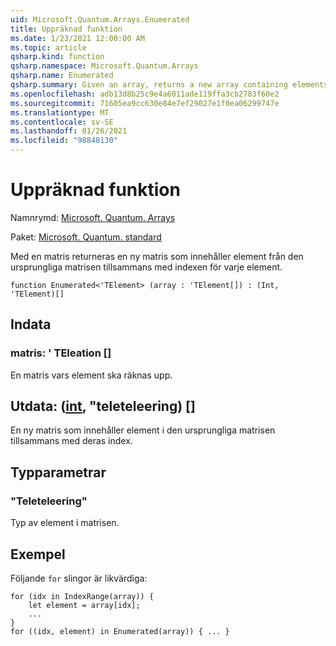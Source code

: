 ```yaml
---
uid: Microsoft.Quantum.Arrays.Enumerated
title: Uppräknad funktion
ms.date: 1/23/2021 12:00:00 AM
ms.topic: article
qsharp.kind: function
qsharp.namespace: Microsoft.Quantum.Arrays
qsharp.name: Enumerated
qsharp.summary: Given an array, returns a new array containing elements of the original array along with the indices of each element.
ms.openlocfilehash: adb13d8b25c9e4a6011ade119ffa3cb2783f60e2
ms.sourcegitcommit: 71605ea9cc630e84e7ef29027e1f0ea06299747e
ms.translationtype: MT
ms.contentlocale: sv-SE
ms.lasthandoff: 01/26/2021
ms.locfileid: "98848130"
---
```

# <a name="enumerated-function"></a>Uppräknad funktion

Namnrymd: [Microsoft. Quantum. Arrays](xref:Microsoft.Quantum.Arrays)

Paket: [Microsoft. Quantum. standard](https://nuget.org/packages/Microsoft.Quantum.Standard)


Med en matris returneras en ny matris som innehåller element från den ursprungliga matrisen tillsammans med indexen för varje element.

```qsharp
function Enumerated<'TElement> (array : 'TElement[]) : (Int, 'TElement)[]
```


## <a name="input"></a>Indata

### <a name="array--telement"></a>matris: ' TEleation []

En matris vars element ska räknas upp.



## <a name="output--inttelement"></a>Utdata: ([int](xref:microsoft.quantum.lang-ref.int), "teleteleering) []

En ny matris som innehåller element i den ursprungliga matrisen tillsammans med deras index.

## <a name="type-parameters"></a>Typparametrar

### <a name="telement"></a>"Teleteleering"

Typ av element i matrisen.

## <a name="example"></a>Exempel

Följande `for` slingor är likvärdiga:

```qsharp
for (idx in IndexRange(array)) {
    let element = array[idx];
    ...
}
for ((idx, element) in Enumerated(array)) { ... }
```
